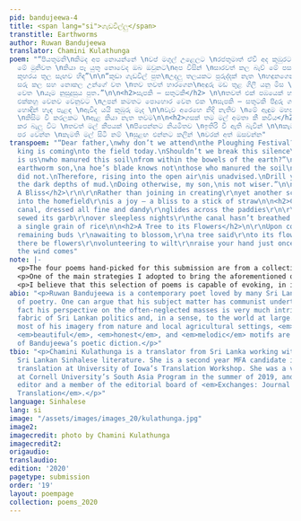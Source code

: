 ```yaml
---
pid: bandujeewa-4
title: <span lang="si">ගැඩවිල්ලු</span>
transtitle: Earthworms
author: Ruwan Bandujeewa
translator: Chamini Kulathunga
poem: "“පියතුමනි\nකිමද අප නොයන්නේ \nවප් මගුල් උළෙලට \nරජතුමාත් ඒවි අද කුඹුරට \nහැරපියා
  මේ මුනිවත \nකියා පෑ යුතු නොවෙද ඔබ ඔවුනට\nඅප විසින් \nසාරවත් කල බැව් මේ පස \nපොළෝ
  කුහරය තුල සැඟව හිඳ”\n\n“කුඩා ගැඩවිල් පුත\nඋදලු තලයකට පුරුද්දක් නැත \nහඳුනගෙන\nපස
  සරු කල සහ නොකල උන්ගේ වත \nතව තවත් හාරගෙන\nඅඳුරු මඩ තුළ ගිලී යනු මිස \n ඉහල එළිමහන
  වෙත \nයෑම නුසුදුසුය පුත.”\n\n<h2>සැපකි — සතුටකි</h2> \n\nතවත් එක් පඹයෙක් හදන්නට\nගිහින්
  එක්කහු වෙනව වෙනුවට \nඋපන් කමතට පොහොර වෙන එක \nසැපකි — සතුටකි පිදුරු ගසකට\n\n<h2>ඇළ</h2>\n\nඇළ
  හොඳින් හැඳ පැළඳ \nඇවිද යයි කුඹුරු මැද \n\nවැව අරෙහෙ නිදි නැතිව \nමේ ඇඳුම මහපු බව
  \nකිසිම වී කරලකට \nඇළ කියා නැත තවම\n\n<h2>ගසක් තම මල් අමතා කී කවිය</h2> \n\nගණන්
  කර බැලූ විට \nතවත් මල් කීපයක් \nපිපෙන්නට නියමිතව \nඉතිරි වී ඇති බැවින් \n\nකැමැත්තෙන්
  පර වෙන්න \nකැමති මල් සිටී නම් \nසුළඟ එන්නට කලින් \nවරක් අත් ඔසවන්න"
transpoem: "“Dear father,\nwhy don’t we attend\nthe Ploughing Festival?\nEven the
  king is coming\nto the field today.\nShouldn’t we break this silence\nand announce\nit
  is us\nwho manured this soil\nfrom within the bowels of the earth?”\n   \n“Little
  earthworm son,\na hoe’s blade knows not\nthose who manured the soil\nand those who
  did not.\nTherefore, rising into the open air\nis unadvised.\nDrill your way deeper\nto
  the dark depths of mud.\nDoing otherwise, my son,\nis not wiser.”\n\n<h2>A Joy —
  A Bliss</h2>\r\n\r\nRather than joining in creating\r\nyet another scarecrow\r\ndecaying
  into the homefield\r\nis a joy — a bliss to a stick of straw\n\n<h2>Canal</h2>\r\n\r\nThe
  canal, dressed all fine and dandy\r\nglides across the paddies\r\n\r\nhow the lake
  sewed its garb\r\nover sleepless nights\r\nthe canal hasn’t breathed a word\r\nto
  a single grain of rice\n\n<h2>A Tree to its Flowers</h2>\n\r\nUpon counting\r\nthe
  remaining buds \r\nawaiting to blossom,\r\na tree said\r\nto its flowers\r\n\r\nif
  there be flowers\r\nvolunteering to wilt\r\nraise your hand just once\r\nbefore
  the wind comes"
note: |-
  <p>The four poems hand-picked for this submission are from a collection I am currently translating from my native language of Sinhalese, one of the official languages in Sri Lanka. The selection of poems weaves together metaphors from a pastoral, agricultural Sri Lankan setting unique to Bandujeewa’s poetry. In my English translations of these poems, I wanted to preserve the simple, pastoral elegance in Bandujeewa’s choice of language. I also attempted to preserve in English the melody produced through the simple, colloquial language Bandujeewa uses, which contrasts the conventional literary high variety of the diglossic Sinhalese.</p>
  <p>One of the main strategies I adopted to bring the aforementioned qualities into English was the use of internal rhymes. I tried to produce music in English in places where the original poem flowed melodiously. End rhymes were also used when and where necessary, although I did not consciously try to employ them. I attempted to remain as close to the original word order as possible without, of course, distorting the meaning and language of the poem in English; I used anastrophe where applicable.</p>
  <p>I believe that this selection of poems is capable of evoking, in its raw and pastoral essence, a sense of nostalgia, pain, and loneliness that blends with a feeling of comradery. Therefore, the poems highlight the existential bond between humans and nature, a controversial idea today among lovers of both.</p>
abio: "<p>Ruwan Bandujeewa is a contemporary poet loved by many Sri Lankan readers
  of poetry. One can argue that his subject matter has communist undertones, but in
  fact his perspective on the often-neglected masses is very much intrinsic to the
  fabric of Sri Lankan politics and, in a sense, to the world at large. While he draws
  most of his imagery from nature and local agricultural settings, <em>simple</em>,
  <em>beautiful</em>, <em>honest</em>, and <em>melodic</em> motifs are characteristic
  of Bandujeewa’s poetic diction.</p>"
tbio: "<p>Chamini Kulathunga is a translator from Sri Lanka working with contemporary
  Sri Lankan Sinhalese literature. She is a second year MFA candidate in literary
  translation at University of Iowa’s Translation Workshop. She was a visiting fellow
  at Cornell University’s South Asia Program in the summer of 2019, and is the blog
  editor and a member of the editorial board of <em>Exchanges: Journal of Literary
  Translation</em>.</p>"
language: Sinhalese
lang: si
image: "/assets/images/images_20/kulathunga.jpg"
image2:
imagecredit: photo by Chamini Kulathunga
imagecredit2:
origaudio:
translaudio:
edition: '2020'
pagetype: submission
order: '19'
layout: poempage
collection: poems_2020
---
```

